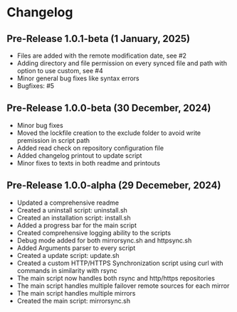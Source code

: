 # Changelog

## Pre-Release 1.0.1-beta (1 January, 2025)
* Files are added with the remote modification date, see #2
* Adding directory and file permission on every synced file and path with 
option to use custom, see #4
* Minor general bug fixes like syntax errors
* Bugfixes: #5

## Pre-Release 1.0.0-beta (30 December, 2024)
* Minor bug fixes
* Moved the lockfile creation to the exclude folder to avoid write premission 
in script path
* Added read check on repository configuration file
* Added changelog printout to update script
* Minor fixes to texts in both readme and printouts

## Pre-Release 1.0.0-alpha (29 Decemeber, 2024)
* Updated a comprehensive readme
* Created a uninstall script: uninstall.sh
* Created an installation script: install.sh
* Added a progress bar for the main script
* Created comprehensive logging ability to the scripts
* Debug mode added for both mirrorsync.sh and httpsync.sh
* Added Arguments parser to every script
* Created a update script: update.sh
* Created a custom HTTP/HTTPS Synchronization script using curl with commands in 
similarity with rsync
* The main script now handles both rsync and http/https repositories
* The main script handles multiple failover remote sources for each mirror
* The main script handles multiple mirrors
* Created the main script: mirrorsync.sh